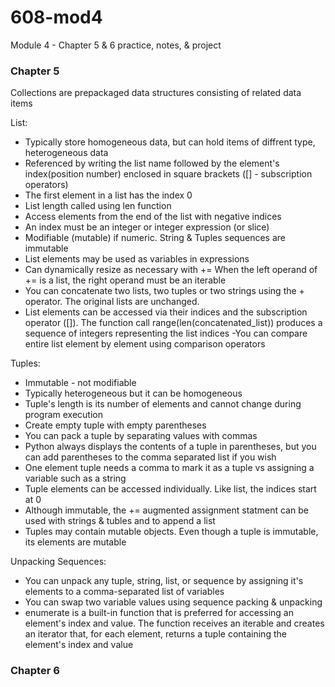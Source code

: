 # 608-mod4
Module 4 - Chapter 5 &amp; 6 practice, notes, &amp; project
### Chapter 5

Collections are prepackaged data structures consisting of related data items

List:

- Typically store homogeneous data, but can hold items of diffrent type, heterogeneous data
- Referenced by writing the list name followed by the element's index(position number) enclosed in square brackets ([] - subscription operators)
- The first element in a list has the index 0
- List length called using len function
- Access elements from the end of the list with negative indices
- An index must be an integer or integer expression (or slice)
- Modifiable (mutable) if numeric. String & Tuples sequences are immutable
- List elements may be used as variables in expressions
- Can dynamically resize as necessary with += When the left operand of += is a list, the right operand must be an iterable
- You can concatenate two lists, two tuples or two strings using the + operator. The original lists are unchanged.
- List elements can be accessed via their indices and the subscription operator ([]). The function call range(len(concatenated_list)) produces a sequence of integers representing the list indices
-You can compare entire list element by element using comparison operators

Tuples:

- Immutable - not modifiable
- Typically heterogeneous but it can be homogeneous
- Tuple's length is its number of elements and cannot change during program execution
- Create empty tuple with empty parentheses
- You can pack a tuple by separating values with commas
- Python always displays the contents of a tuple in parentheses, but you can add parentheses to the comma separated list if you wish
- One element tuple needs a comma to mark it as a tuple vs assigning a variable such as a string
- Tuple elements can be accessed individually. Like list, the indices start at 0
- Although immutable, the += augmented assignment statment can be used with strings & tubles and to append a list
- Tuples may contain mutable objects. Even though a tuple is immutable, its elements are mutable

Unpacking Sequences:

- You can unpack any tuple, string, list, or sequence by assigning it's elements to a comma-separated list of variables
- You can swap two variable values using sequence packing & unpacking
- enumerate is a built-in function that is preferred for accessing an element's index and value. The function receives an iterable and creates an iterator that, for each element, returns a tuple containing the element's index and value

### Chapter 6
